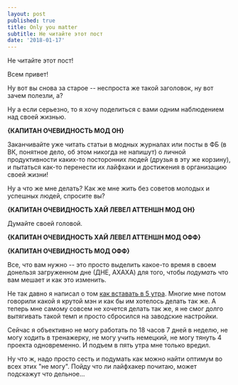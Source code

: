 ```yaml
---
layout: post
published: true
title: Only you matter
subtitle: Не читайте этот пост
date: '2018-01-17'
---
```

Не читайте этот пост!

Всем привет!

Ну вот вы снова за старое -- неспроста же такой заголовок, ну вот зачем полезли, а?

Ну а если серьезно, то я хочу поделиться с вами одним наблюдением над своей жизнью.

**{КАПИТАН ОЧЕВИДНОСТЬ МОД ОН}**

Заканчивайте уже читать статьи в модных журналах или посты в ФБ (в ВК, понятное дело, об этом никогда не напишут) о личной продуктивности каких-то посторонних людей (друзья в эту же корзину), и пытаться как-то перенести их лайфхаки и достижения в организацию своей жизни!

Ну а что же мне делать? Как же мне жить без советов молодых и успешных людей, спросите вы?

**{КАПИТАН ОЧЕВИДНОСТЬ ХАЙ ЛЕВЕЛ АТТЕНШН МОД ОН}**

Думайте своей головой. 

**{КАПИТАН ОЧЕВИДНОСТЬ ХАЙ ЛЕВЕЛ АТТЕНШН МОД ОФФ}**

**{КАПИТАН ОЧЕВИДНОСТЬ МОД ОФФ}**

Все, что вам нужно -- это просто выделить какое-то время в своем донельзя загруженном дне (ДНЕ, АХАХА) для того, чтобы *подумать* что вам мешает и как это изменить.

Не так давно я написал о том [как вставать в 5 утра](https://ayzelgv.wordpress.com/2017/07/20/getupat5am/). Многие мне потом говорили какой я крутой мэн и как бы им хотелось делать так же. А теперь мне самому совсем не хочется делать так же, я не смог долго вытягивать такой темп и просто сбросился на заводские настройки.

Сейчас я объективно не могу работать по 18 часов 7 дней в неделю, не могу ходить в тренажерку, не могу учить немецкий, не могу тянуть 4 проекта одновременно. И подъем в пять утра мне только вредил.

Ну что ж, надо просто сесть и подумать как можно найти оптимум во всех этих "не могу". Пойду что ли лайфхакер почитаю, может подскажут что дельное...